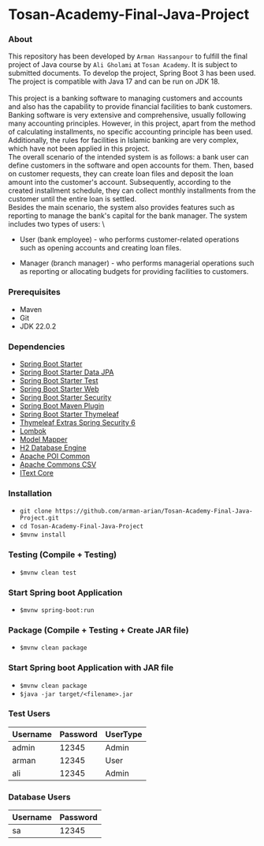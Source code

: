 # Tosan-Academy-Final-Java-Project

### About
This repository has been developed by `Arman Hassanpour` to fulfill the final project of Java course by `Ali Gholami` at `Tosan Academy`. It is subject to submitted documents.
To develop the project, Spring Boot 3 has been used. The project is compatible with Java 17 and can be run on JDK 18.\
\
This project is a banking software to managing customers and accounts and also has the capability to provide financial facilities to bank customers. Banking software is very extensive and comprehensive, usually following many accounting principles. However, in this project, apart from the method of calculating installments, no specific accounting principle has been used. Additionally, the rules for facilities in Islamic banking are very complex, which have not been applied in this project.
\
The overall scenario of the intended system is as follows: a bank user can define customers in the software and open accounts for them. Then, based on customer requests, they can create loan files and deposit the loan amount into the customer's account. Subsequently, according to the created installment schedule, they can collect monthly installments from the customer until the entire loan is settled.
\
Besides the main scenario, the system also provides features such as reporting to manage the bank's capital for the bank manager. The system includes two types of users:
\
* User (bank employee) - who performs customer-related operations such as opening accounts and creating loan files.</p></li>
* Manager (branch manager) - who performs managerial operations such as reporting or allocating budgets for providing facilities to customers.</p></li>

### Prerequisites
* Maven
* Git
* JDK 22.0.2

### Dependencies
* [Spring Boot Starter](https://mvnrepository.com/artifact/org.springframework.boot/spring-boot-starter)
* [Spring Boot Starter Data JPA](https://mvnrepository.com/artifact/org.springframework.boot/spring-boot-starter-data-jpa)
* [Spring Boot Starter Test](https://mvnrepository.com/artifact/org.springframework.boot/spring-boot-starter-test)
* [Spring Boot Starter Web](https://mvnrepository.com/artifact/org.springframework.boot/spring-boot-starter-web)
* [Spring Boot Starter Security](https://mvnrepository.com/artifact/org.springframework.boot/spring-boot-starter-security)
* [Spring Boot Maven Plugin](https://mvnrepository.com/artifact/org.springframework.boot/spring-boot-maven-plugin)
* [Spring Boot Starter Thymeleaf](https://mvnrepository.com/artifact/org.springframework.boot/spring-boot-starter-thymeleaf)
* [Thymeleaf Extras Spring Security 6](https://mvnrepository.com/artifact/org.thymeleaf.extras/thymeleaf-extras-springsecurity6)
* [Lombok](https://mvnrepository.com/artifact/org.projectlombok/lombok)
* [Model Mapper](https://mvnrepository.com/artifact/org.modelmapper/modelmapper)
* [H2 Database Engine](https://mvnrepository.com/artifact/com.h2database/h2)
* [Apache POI Common](https://mvnrepository.com/artifact/org.apache.poi/poi)
* [Apache Commons CSV](https://mvnrepository.com/artifact/org.apache.commons/commons-csv)
* [IText Core](https://mvnrepository.com/artifact/com.itextpdf/itextpdf)

### Installation
* `git clone https://github.com/arman-arian/Tosan-Academy-Final-Java-Project.git`
* `cd Tosan-Academy-Final-Java-Project`
* `$mvnw install`

### Testing (Compile + Testing)
* `$mvnw clean test`

### Start Spring boot Application
* `$mvnw spring-boot:run`

### Package (Compile + Testing + Create JAR file)
* `$mvnw clean package`

### Start Spring boot Application with JAR file
* `$mvnw clean package`
* `$java -jar target/<filename>.jar`

### Test Users
| Username  | Password  | UserType  |
|-----------|-----------|-----------|
| admin     | 12345     | Admin     |
| arman     | 12345     | User      |
| ali       | 12345     | Admin     |

### Database Users
| Username | Password  |
|----------|-----------|
| sa       | 12345     |
